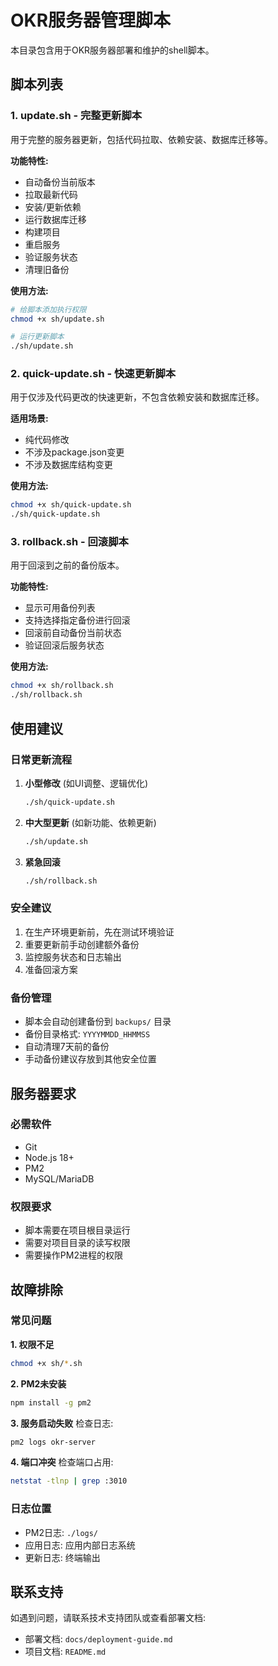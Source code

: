 # OKR服务器管理脚本

本目录包含用于OKR服务器部署和维护的shell脚本。

## 脚本列表

### 1. update.sh - 完整更新脚本
用于完整的服务器更新，包括代码拉取、依赖安装、数据库迁移等。

**功能特性:**
- 自动备份当前版本
- 拉取最新代码
- 安装/更新依赖
- 运行数据库迁移
- 构建项目
- 重启服务
- 验证服务状态
- 清理旧备份

**使用方法:**
```bash
# 给脚本添加执行权限
chmod +x sh/update.sh

# 运行更新脚本
./sh/update.sh
```

### 2. quick-update.sh - 快速更新脚本
用于仅涉及代码更改的快速更新，不包含依赖安装和数据库迁移。

**适用场景:**
- 纯代码修改
- 不涉及package.json变更
- 不涉及数据库结构变更

**使用方法:**
```bash
chmod +x sh/quick-update.sh
./sh/quick-update.sh
```

### 3. rollback.sh - 回滚脚本
用于回滚到之前的备份版本。

**功能特性:**
- 显示可用备份列表
- 支持选择指定备份进行回滚
- 回滚前自动备份当前状态
- 验证回滚后服务状态

**使用方法:**
```bash
chmod +x sh/rollback.sh
./sh/rollback.sh
```

## 使用建议

### 日常更新流程
1. **小型修改** (如UI调整、逻辑优化)
   ```bash
   ./sh/quick-update.sh
   ```

2. **中大型更新** (如新功能、依赖更新)
   ```bash
   ./sh/update.sh
   ```

3. **紧急回滚**
   ```bash
   ./sh/rollback.sh
   ```

### 安全建议
1. 在生产环境更新前，先在测试环境验证
2. 重要更新前手动创建额外备份
3. 监控服务状态和日志输出
4. 准备回滚方案

### 备份管理
- 脚本会自动创建备份到 `backups/` 目录
- 备份目录格式: `YYYYMMDD_HHMMSS`
- 自动清理7天前的备份
- 手动备份建议存放到其他安全位置

## 服务器要求

### 必需软件
- Git
- Node.js 18+
- PM2
- MySQL/MariaDB

### 权限要求
- 脚本需要在项目根目录运行
- 需要对项目目录的读写权限
- 需要操作PM2进程的权限

## 故障排除

### 常见问题

**1. 权限不足**
```bash
chmod +x sh/*.sh
```

**2. PM2未安装**
```bash
npm install -g pm2
```

**3. 服务启动失败**
检查日志:
```bash
pm2 logs okr-server
```

**4. 端口冲突**
检查端口占用:
```bash
netstat -tlnp | grep :3010
```

### 日志位置
- PM2日志: `./logs/`
- 应用日志: 应用内部日志系统
- 更新日志: 终端输出

## 联系支持

如遇到问题，请联系技术支持团队或查看部署文档:
- 部署文档: `docs/deployment-guide.md`
- 项目文档: `README.md`